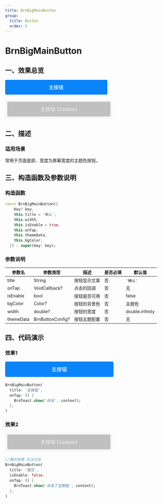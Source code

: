 ```yaml
---
title: BrnBigMainButton
group:
  title: Button
  order: 5
---
```


# BrnBigMainButton

## 一、效果总览

<img src="./img/BrnBigMainButton.png" style="zoom: 33%;" />

![](./img/BrnBigMainButtonDisabled.png)

## 二、描述

### 适用场景

常用于页面底部、宽度为屏幕宽度的主题色按钮。


## 三、构造函数及参数说明

### 构造函数

```dart
const BrnBigMainButton({
    Key? key,
    this.title = '确认',
    this.width,
    this.isEnable = true,
    this.onTap,
    this.themeData,
    this.bgColor,
  }) : super(key: key);
```
### 参数说明

| **参数名** | **参数类型** | 描述 | **是否必填** | **默认值** |
| --- | --- | --- | --- | --- |
| title | String | 按钮显示文案 | 否 | `'确认'` |
| onTap | VoidCallback? | 点击的回调 | 否 | 无 |
| isEnable | bool | 按钮是否可用 | 否 | false |
| bgColor | Color? | 按钮的背景色 | 否 | 主题色 |
| width | double? | 按钮的宽度 | 否 | double.infinity |
| themeData | BrnButtonConfig? | 按钮主题配置 | 否 | 无 |



## 四、代码演示

### 效果1

<img src="./img/BrnBigMainButton.png" style="zoom:35%;" />

```dart
BrnBigMainButton(
  title: '主按钮',
  onTap: () {
    BrnToast.show('点击', context);
  },
)
```


### 效果2

![](./img/BrnBigMainButtonDisabled.png)

```dart
//置灰效果 无法点击
BrnBigMainButton(  
  title: '提交',  
  isEnable: false,
  onTap: () {  
    BrnToast.show('点击了主按钮', context);
  },  
)
```
